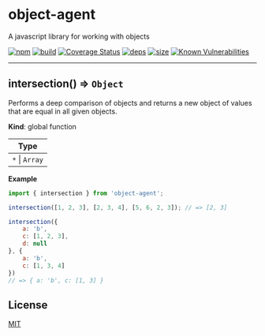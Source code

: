 # object-agent

A javascript library for working with objects

[![npm][npm]][npm-url]
[![build][build]][build-url]
[![Coverage Status](https://coveralls.io/repos/github/DarrenPaulWright/object-agent/badge.svg?branch=master)](https://coveralls.io/github/DarrenPaulWright/object-agent?branch=master)
[![deps][deps]][deps-url]
[![size][size]][size-url]
[![Known Vulnerabilities](https://snyk.io/test/github/DarrenPaulWright/object-agent/badge.svg?targetFile=package.json)](https://snyk.io/test/github/DarrenPaulWright/object-agent?targetFile=package.json)

---

<a name="intersection"></a>

## intersection() ⇒ <code>Object</code>
Performs a deep comparison of objects and returns a new object of values that are equal in all given objects.

**Kind**: global function  

| Type |
| --- |
| <code>\*</code> \| <code>Array</code> | 

**Example**  
``` javascriptimport { intersection } from 'object-agent';intersection([1, 2, 3], [2, 3, 4], [5, 6, 2, 3]); // => [2, 3]intersection({    a: 'b',    c: [1, 2, 3],    d: null}, {    a: 'b',    c: [1, 3, 4]})// => { a: 'b', c: [1, 3] }```

## License

[MIT](LICENSE.md)

[npm]: https://img.shields.io/npm/v/object-agent.svg
[npm-url]: https://npmjs.com/package/object-agent
[build]: https://travis-ci.org/DarrenPaulWright/object-agent.svg?branch=master
[build-url]: https://travis-ci.org/DarrenPaulWright/object-agent
[deps]: https://david-dm.org/darrenpaulwright/object-agent.svg
[deps-url]: https://david-dm.org/darrenpaulwright/object-agent
[size]: https://packagephobia.now.sh/badge?p=object-agent
[size-url]: https://packagephobia.now.sh/result?p=object-agent

